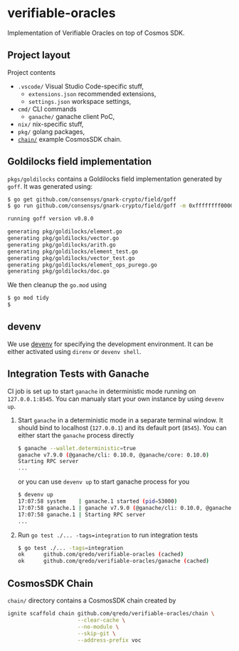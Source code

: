 # verifiable-oracles

Implementation of Verifiable Oracles on top of Cosmos SDK.

## Project layout

Project contents

- `.vscode/` Visual Studio Code-specific stuff,
  - `extensions.json` recommended extensions,
  - `settings.json` workspace settings,
- `cmd/` CLI commands
  - `ganache/` ganache client PoC,
- `nix/` nix-specific stuff,
- `pkg/` golang packages,
- [`chain/`](#cosmossdk-chain) example CosmosSDK chain.

## Goldilocks field implementation

`pkgs/goldilocks` contains a Goldilocks field implementation generated by
`goff`.  It was generated using:

```bash
$ go get github.com/consensys/gnark-crypto/field/goff 
$ go run github.com/consensys/gnark-crypto/field/goff -m 0xffffffff00000001 -o ./pkg/goldilocks/ -p goldilocks -e Element

running goff version v0.8.0

generating pkg/goldilocks/element.go
generating pkg/goldilocks/vector.go
generating pkg/goldilocks/arith.go
generating pkg/goldilocks/element_test.go
generating pkg/goldilocks/vector_test.go
generating pkg/goldilocks/element_ops_purego.go
generating pkg/goldilocks/doc.go
```

We then cleanup the `go.mod` using

```bash
$ go mod tidy
$
```

## devenv

We use [devenv](https://devenv.sh/getting-started/) for specifying the
development environment. It can be either activated using `direnv` or `devenv
shell`.

## Integration Tests with Ganache

CI job is set up to start `ganache` in deterministic mode running on
`127.0.0.1:8545`.  You can manualy start your own instance by using `devenv up`.

1. Start `ganache` in a deterministic mode in a separate terminal window.  It
should bind to localhost (`127.0.0.1`) and its default port (`8545`).  You can
either start the `ganache` process directly

    ```sh
    $ ganache --wallet.deterministic=true
    ganache v7.9.0 (@ganache/cli: 0.10.0, @ganache/core: 0.10.0)
    Starting RPC server
    ...
    ```

    or you can use `devenv up` to start ganache process for you

    ```sh
    $ devenv up
    17:07:58 system    | ganache.1 started (pid=53000)
    17:07:58 ganache.1 | ganache v7.9.0 (@ganache/cli: 0.10.0, @ganache/core: 0.10.0)
    17:07:58 ganache.1 | Starting RPC server
    ...
    ```

2. Run `go test ./... -tags=integration` to run integration tests

    ```sh
    $ go test ./... -tags=integration
    ok      github.com/qredo/verifiable-oracles (cached)
    ok      github.com/qredo/verifiable-oracles/ganache (cached)
    ```

## CosmosSDK Chain

`chain/` directory contains a CosmosSDK chain created by

```sh
ignite scaffold chain github.com/qredo/verifiable-oracles/chain \
                      --clear-cache \
                      --no-module \
                      --skip-git \
                      --address-prefix voc
```
